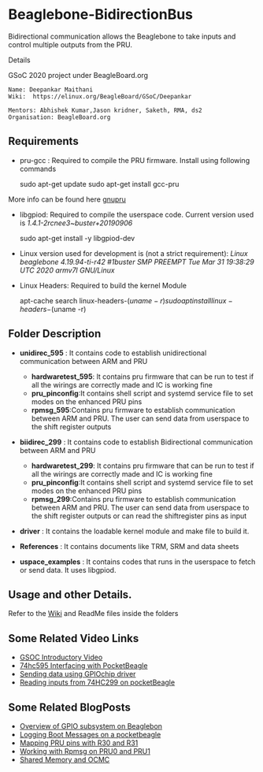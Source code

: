 # Beaglebone-BidirectionBus
Bidirectional communication  allows the Beaglebone  to  take inputs and control multiple outputs from the PRU. 


Details

GSoC 2020 project under BeagleBoard.org

    Name: Deepankar Maithani
    Wiki:  https://elinux.org/BeagleBoard/GSoC/Deepankar
   
    Mentors: Abhishek Kumar,Jason kridner, Saketh, RMA, ds2
    Organisation: BeagleBoard.org

## Requirements
 - pru-gcc : Required to compile the PRU firmware. Install using following commands
 
	sudo apt-get update
	sudo apt-get install gcc-pru
	
More info can be found here [gnupru](https://github.com/dinuxbg/gnupru)
 - libgpiod: Required to compile the userspace code. Current version used is <em>1.4.1-2rcnee3~buster+20190906</em>
 	
	sudo apt-get install -y libgpiod-dev
 
 - Linux version used for development is (not a strict requirement):   <em> Linux beaglebone 4.19.94-ti-r42 #1buster SMP PREEMPT Tue Mar 31 19:38:29 UTC 2020 armv7l GNU/Linux </em>
 
 
 - Linux Headers: Required to build the kernel Module

	apt-cache search linux-headers-$(uname -r)
	sudo apt install linux-headers-$(uname -r)

## Folder Description



* **unidirec_595** : It contains code to establish unidirectional communication between ARM and PRU

    * **hardwaretest_595**: It contains pru firmware that can be run to test if all the wirings are correctly made and IC is working fine
    * **pru_pinconfig**:It contains shell script and systemd service file to set modes on the enhanced PRU pins
    * **rpmsg_595**:Contains pru firmware to establish communication between ARM and PRU. The user can send data from userspace to the shift register outputs
    

* **biidirec_299** : It contains code to establish Bidirectional communication between ARM and PRU

    * **hardwaretest_299**: It contains pru firmware that can be run to test if all the wirings are correctly made and IC is working fine
    * **pru_pinconfig**:It contains shell script and systemd service file to set modes on the enhanced PRU pins
    * **rpmsg_299**:Contains pru firmware to establish communication between ARM and PRU. The user can send data from userspace to the shift register outputs  or can read the shiftregister pins as input
    
* **driver** : It contains the loadable kernel module and make file to build it.

* **References** : It contains documents like TRM, SRM and data sheets

* **uspace_examples** : It contains codes that runs in the userspace to fetch or send data. It uses libgpiod.

## Usage and other Details.

Refer to the  [Wiki](https://github.com/deebot/Beaglebone-BidirectionBus/wiki)  and ReadMe files inside the folders

## Some Related Video Links

- [GSOC Introductory Video](https://www.youtube.com/watch?v=cKxx8r4FRqY)
- [74hc595 Interfacing with PocketBeagle](https://www.youtube.com/watch?v=R-aSw67c1D4)
- [Sending data using GPIOchip driver](https://www.youtube.com/watch?v=gZFyMHmyDzk)
- [Reading inputs from 74HC299 on pocketBeagle](https://www.youtube.com/watch?v=Nn79KsYPg94)


## Some Related BlogPosts
- [Overview of GPIO subsystem on Beaglebon](https://deebot.github.io/BeagleboneGPIO.html)
- [Logging Boot Messages on a pocketbeagle](https://deebot.github.io/BootSerialLogging.html)
- [Mapping PRU pins with R30 and R31](https://deebot.github.io/PRURegisterMapping.html)
- [Working with Rpmsg on PRU0 and PRU1](https://deebot.github.io/rpmsgPRU.html)
- [Shared Memory and OCMC](https://deebot.github.io/sharedMemory.html)


  
